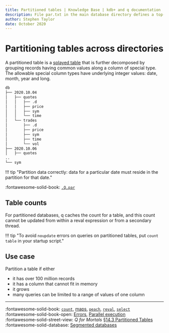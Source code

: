 ```yaml
---
title: Partitioned tables | Knowledge Base | kdb+ and q documentation
description: File par.txt in the main database directory defines a top-level partitioning of a database into directories. 
author: Stephen Taylor
date: October 2020
---
```

# Partitioning tables across directories



A partitioned table is a [splayed table](splayed-tables.md) that is further decomposed by grouping records having common values along a column of special type. The allowable special column types have underlying integer values: date, month, year and long.

```txt
db
├── 2020.10.04
│   ├── quotes
│   │   ├── .d
│   │   ├── price
│   │   ├── sym
│   │   └── time
│   └── trades
│       ├── .d
│       ├── price
│       ├── sym
│       ├── time
│       └── vol
├── 2020.10.06
│   ├── quotes
..
└── sym
```

!!! tip "Partition data correctly: data for a particular date must reside in the partition for that date."

:fontawesome-solid-book: 
[`.Q.par`](../ref/dotq.md#qpar-locate-partition)


## Table counts

For partitioned databases, q caches the count for a table, and this count cannot be updated from within a reval expression or from a secondary thread.

!!! tip "To avoid `noupdate` errors on queries on partitioned tables, put `count table` in your startup script."


## Use case

Partition a table if either

-   it has over 100 million records
-   it has a column that cannot fit in memory
-   it grows
-   many queries can be limited to a range of values of one column


----
:fontawesome-solid-book:
[`count`](../ref/count.md), 
[maps](../ref/maps.md),
[`peach`](../ref/each.md#peach),
[`reval`](../ref/eval.md#reval),
[`select`](../ref/select.md)
<br>
:fontawesome-solid-book-open:
[Errors](../basics/errors.md),
[Parallel execution](../basics/peach.md)
<br>
:fontawesome-solid-street-view:
_Q for Mortals_
[§14.3 Partitioned Tables](/q4m3/14_Introduction_to_Kdb+/#143-partitioned-tables)
<br>
:fontawesome-solid-database:
[Segmented databases](../database/segment.md)